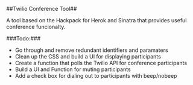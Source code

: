 ##Twilio Conference Tool##

A tool based on the Hackpack for Herok and Sinatra that provides useful conference funcionalty.

###Todo:###
- Go through and remove redundant identifiers and paramaters
- Clean up the CSS and build a UI for displaying participants
- Create a function that polls the Twilio API for conference participants
- Build a UI and Function for muting participants
- Add a check box for dialing out to participants with beep/nobeep